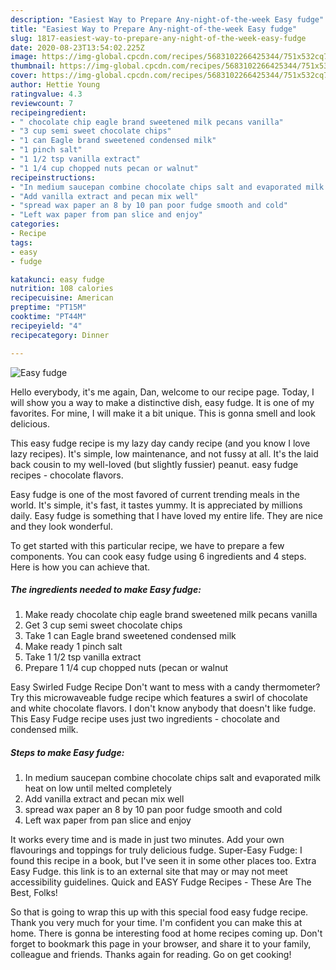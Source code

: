 ```yaml
---
description: "Easiest Way to Prepare Any-night-of-the-week Easy fudge"
title: "Easiest Way to Prepare Any-night-of-the-week Easy fudge"
slug: 1817-easiest-way-to-prepare-any-night-of-the-week-easy-fudge
date: 2020-08-23T13:54:02.225Z
image: https://img-global.cpcdn.com/recipes/5683102266425344/751x532cq70/easy-fudge-recipe-main-photo.jpg
thumbnail: https://img-global.cpcdn.com/recipes/5683102266425344/751x532cq70/easy-fudge-recipe-main-photo.jpg
cover: https://img-global.cpcdn.com/recipes/5683102266425344/751x532cq70/easy-fudge-recipe-main-photo.jpg
author: Hettie Young
ratingvalue: 4.3
reviewcount: 7
recipeingredient:
- " chocolate chip eagle brand sweetened milk pecans vanilla"
- "3 cup semi sweet chocolate chips"
- "1 can Eagle brand sweetened condensed milk"
- "1 pinch salt"
- "1 1/2 tsp vanilla extract"
- "1 1/4 cup chopped nuts pecan or walnut"
recipeinstructions:
- "In medium saucepan combine chocolate chips salt and evaporated milk heat on low until melted completely"
- "Add vanilla extract and pecan mix well"
- "spread wax paper an 8 by 10 pan poor fudge smooth and cold"
- "Left wax paper from pan slice and enjoy"
categories:
- Recipe
tags:
- easy
- fudge

katakunci: easy fudge 
nutrition: 108 calories
recipecuisine: American
preptime: "PT15M"
cooktime: "PT44M"
recipeyield: "4"
recipecategory: Dinner

---
```



![Easy fudge](https://img-global.cpcdn.com/recipes/5683102266425344/751x532cq70/easy-fudge-recipe-main-photo.jpg)

Hello everybody, it's me again, Dan, welcome to our recipe page. Today, I will show you a way to make a distinctive dish, easy fudge. It is one of my favorites. For mine, I will make it a bit unique. This is gonna smell and look delicious.

This easy fudge recipe is my lazy day candy recipe (and you know I love lazy recipes). It&#39;s simple, low maintenance, and not fussy at all. It&#39;s the laid back cousin to my well-loved (but slightly fussier) peanut. easy fudge recipes - chocolate flavors.

Easy fudge is one of the most favored of current trending meals in the world. It's simple, it's fast, it tastes yummy. It is appreciated by millions daily. Easy fudge is something that I have loved my entire life. They are nice and they look wonderful.


To get started with this particular recipe, we have to prepare a few components. You can cook easy fudge using 6 ingredients and 4 steps. Here is how you can achieve that.

<!--inarticleads1-->

##### The ingredients needed to make Easy fudge:

1. Make ready  chocolate chip eagle brand sweetened milk pecans vanilla
1. Get 3 cup semi sweet chocolate chips
1. Take 1 can Eagle brand sweetened condensed milk
1. Make ready 1 pinch salt
1. Take 1 1/2 tsp vanilla extract
1. Prepare 1 1/4 cup chopped nuts (pecan or walnut


Easy Swirled Fudge Recipe Don&#39;t want to mess with a candy thermometer? Try this microwaveable fudge recipe which features a swirl of chocolate and white chocolate flavors. I don&#39;t know anybody that doesn&#39;t like fudge. This Easy Fudge recipe uses just two ingredients - chocolate and condensed milk. 

<!--inarticleads2-->

##### Steps to make Easy fudge:

1. In medium saucepan combine chocolate chips salt and evaporated milk heat on low until melted completely
1. Add vanilla extract and pecan mix well
1. spread wax paper an 8 by 10 pan poor fudge smooth and cold
1. Left wax paper from pan slice and enjoy


It works every time and is made in just two minutes. Add your own flavourings and toppings for truly delicious fudge. Super-Easy Fudge: I found this recipe in a book, but I&#39;ve seen it in some other places too. Extra Easy Fudge. this link is to an external site that may or may not meet accessibility guidelines. Quick and EASY Fudge Recipes - These Are The Best, Folks! 

So that is going to wrap this up with this special food easy fudge recipe. Thank you very much for your time. I'm confident you can make this at home. There is gonna be interesting food at home recipes coming up. Don't forget to bookmark this page in your browser, and share it to your family, colleague and friends. Thanks again for reading. Go on get cooking!
